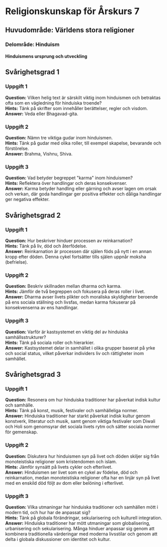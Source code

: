# Religionskunskap för Årskurs 7
## Huvudområde: Världens stora religioner
### Delområde: Hinduism
#### Hinduismens ursprung och utveckling

## Svårighetsgrad 1

### Uppgift 1
**Question:** Vilken helig text är särskilt viktig inom hinduismen och betraktas ofta som en vägledning för hinduiska troende?  
**Hints:** Tänk på skrifter som innehåller berättelser, regler och visdom.  
**Answer:** Veda eller Bhagavad-gita.

### Uppgift 2
**Question:** Nämn tre viktiga gudar inom hinduismen.  
**Hints:** Tänk på gudar med olika roller, till exempel skapelse, bevarande och förstörelse.  
**Answer:** Brahma, Vishnu, Shiva.

### Uppgift 3
**Question:** Vad betyder begreppet "karma" inom hinduismen?  
**Hints:** Reflektera över handlingar och deras konsekvenser.  
**Answer:** Karma betyder handling eller gärning och avser lagen om orsak och verkan, där goda handlingar ger positiva effekter och dåliga handlingar ger negativa effekter.

## Svårighetsgrad 2

### Uppgift 1
**Question:** Hur beskriver hinduer processen av reinkarnation?  
**Hints:** Tänk på liv, död och återfödelse.  
**Answer:** Reinkarnation är processen där själen föds på nytt i en annan kropp efter döden. Denna cykel fortsätter tills själen uppnår moksha (befrielse).

### Uppgift 2
**Question:** Beskriv skillnaden mellan dharma och karma.  
**Hints:** Jämför de två begreppen och fokusera på deras roller i livet.  
**Answer:** Dharma avser livets plikter och moraliska skyldigheter beroende på ens sociala ställning och livsfas, medan karma fokuserar på konsekvenserna av ens handlingar.

### Uppgift 3
**Question:** Varför är kastsystemet en viktig del av hinduiska samhällsstrukturer?  
**Hints:** Tänk på sociala roller och hierarkier.  
**Answer:** Kastsystemet delar in samhället i olika grupper baserat på yrke och social status, vilket påverkar individers liv och rättigheter inom samhället.

## Svårighetsgrad 3

### Uppgift 1
**Question:** Resonera om hur hinduiska traditioner har påverkat indisk kultur och samhälle.  
**Hints:** Tänk på konst, musik, festivaler och samhälleliga normer.  
**Answer:** Hinduiska traditioner har starkt påverkat indisk kultur genom konstverk, litteratur och musik, samt genom viktiga festivaler som Diwali och Holi som genomsyrar det sociala livets rytm och sätter sociala normer för gemenskap.

### Uppgift 2
**Question:** Diskutera hur hinduismen syn på livet och döden skiljer sig från monoteistiska religioner som kristendomen och islam.  
**Hints:** Jämför synsätt på livets cykler och efterlivet.  
**Answer:** Hinduismen ser livet som en cykel av födelse, död och reinkarnation, medan monoteistiska religioner ofta har en linjär syn på livet med en enskild död följt av dom eller belöning i efterlivet.

### Uppgift 3
**Question:** Vilka utmaningar har hinduiska traditioner och samhällen mött i modern tid, och hur har de anpassat sig?  
**Hints:** Tänk på globala förändringar, sekularisering och kulturell integration.  
**Answer:** Hinduiska traditioner har mött utmaningar som globalisering, urbanisering och sekularisering. Många hinduer anpassar sig genom att kombinera traditionella värderingar med moderna livsstilar och genom att delta i globala diskussioner om identitet och kultur.